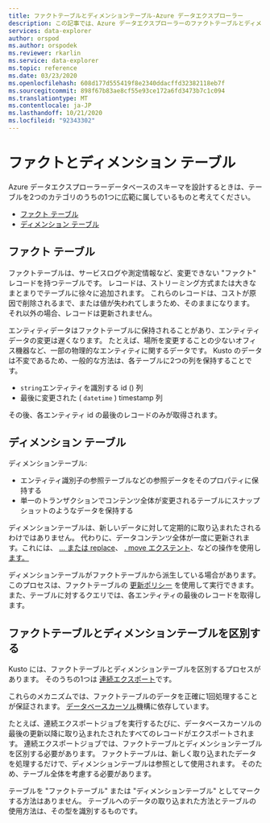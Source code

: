 ```yaml
---
title: ファクトテーブルとディメンションテーブル-Azure データエクスプローラー
description: この記事では、Azure データエクスプローラーのファクトテーブルとディメンションテーブルについて説明します。
services: data-explorer
author: orspod
ms.author: orspodek
ms.reviewer: rkarlin
ms.service: data-explorer
ms.topic: reference
ms.date: 03/23/2020
ms.openlocfilehash: 608d177d555419f8e2340ddacffd32382118eb7f
ms.sourcegitcommit: 898f67b83ae8cf55e93ce172a6fd3473b7c1c094
ms.translationtype: MT
ms.contentlocale: ja-JP
ms.lasthandoff: 10/21/2020
ms.locfileid: "92343302"
---
```

# <a name="fact-and-dimension-tables"></a>ファクトとディメンション テーブル

Azure データエクスプローラーデータベースのスキーマを設計するときは、テーブルを2つのカテゴリのうちの1つに広範に属しているものと考えてください。
* [ファクト テーブル](https://en.wikipedia.org/wiki/Fact_table)
* [ディメンション テーブル](https://en.wikipedia.org/wiki/Dimension_(data_warehouse)#Dimension_table)

## <a name="fact-tables"></a>ファクト テーブル
ファクトテーブルは、サービスログや測定情報など、変更できない "ファクト" レコードを持つテーブルです。 レコードは、ストリーミング方式または大きなまとまりでテーブルに徐々に追加されます。 これらのレコードは、コストが原因で削除されるまで、または値が失われてしまうため、そのままになります。 それ以外の場合、レコードは更新されません。

エンティティデータはファクトテーブルに保持されることがあり、エンティティデータの変更は遅くなります。 たとえば、場所を変更することの少ないオフィス機器など、一部の物理的なエンティティに関するデータです。
Kusto のデータは不変であるため、一般的な方法は、各テーブルに2つの列を保持することです。
* `string`エンティティを識別する id () 列
* 最後に変更された ( `datetime` ) timestamp 列

その後、各エンティティ id の最後のレコードのみが取得されます。

## <a name="dimension-tables"></a>ディメンション テーブル
ディメンションテーブル:
* エンティティ識別子の参照テーブルなどの参照データをそのプロパティに保持する
* 単一のトランザクションでコンテンツ全体が変更されるテーブルにスナップショットのようなデータを保持する

ディメンションテーブルは、新しいデータに対して定期的に取り込まれたされるわけではありません。 代わりに、データコンテンツ全体が一度に更新されます。これには、 [... または replace](../management/data-ingestion/ingest-from-query.md)、 [. move エクステント](../management/move-extents.md)、などの操作を使用し[ます。](../management/rename-table-command.md)

ディメンションテーブルがファクトテーブルから派生している場合があります。 このプロセスは、ファクトテーブルの [更新ポリシー](../management/updatepolicy.md) を使用して実行できます。また、テーブルに対するクエリでは、各エンティティの最後のレコードを取得します。

## <a name="differentiate-fact-and-dimension-tables"></a>ファクトテーブルとディメンションテーブルを区別する

Kusto には、ファクトテーブルとディメンションテーブルを区別するプロセスがあります。 そのうちの1つは [連続エクスポート](../management/data-export/continuous-data-export.md)です。

これらのメカニズムでは、ファクトテーブルのデータを正確に1回処理することが保証されます。 [データベースカーソル](../management/databasecursor.md)機構に依存しています。

たとえば、連続エクスポートジョブを実行するたびに、データベースカーソルの最後の更新以降に取り込まれたされたすべてのレコードがエクスポートされます。 連続エクスポートジョブでは、ファクトテーブルとディメンションテーブルを区別する必要があります。 ファクトテーブルは、新しく取り込まれたデータを処理するだけで、ディメンションテーブルは参照として使用されます。 そのため、テーブル全体を考慮する必要があります。

テーブルを "ファクトテーブル" または "ディメンションテーブル" としてマークする方法はありません。
テーブルへのデータの取り込まれた方法とテーブルの使用方法は、その型を識別するものです。
